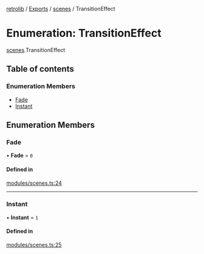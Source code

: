 [retrolib](../README.md) / [Exports](../modules.md) / [scenes](../modules/scenes.md) / TransitionEffect

# Enumeration: TransitionEffect

[scenes](../modules/scenes.md).TransitionEffect

## Table of contents

### Enumeration Members

- [Fade](scenes.TransitionEffect.md#fade)
- [Instant](scenes.TransitionEffect.md#instant)

## Enumeration Members

### Fade

• **Fade** = ``0``

#### Defined in

[modules/scenes.ts:24](https://github.com/philbgarner/retrolib/blob/97cd8c0/src/modules/scenes.ts#L24)

___

### Instant

• **Instant** = ``1``

#### Defined in

[modules/scenes.ts:25](https://github.com/philbgarner/retrolib/blob/97cd8c0/src/modules/scenes.ts#L25)
